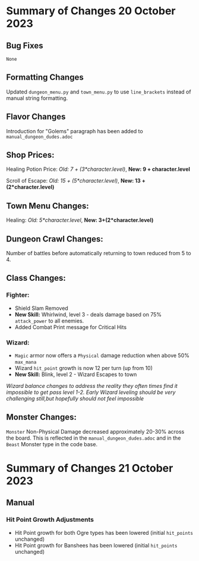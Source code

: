 # Summary of Changes 20 October 2023

## Bug Fixes

`None`

## Formatting Changes

Updated `dungeon_menu.py` and `town_menu.py` to use `line_brackets` instead of manual string formatting.

## Flavor Changes

Introduction for "Golems" paragraph has been added to `manual_dungeon_dudes.adoc`

## Shop Prices:

Healing Potion Price:  _Old: 7 + (3*character.level)_, **New: 9 + character.level** 

Scroll of Escape: _Old: 15 + (5*character.level)_, **New: 13 + (2*character.level)**

## Town Menu Changes:

Healing:  _Old: 5*character.level_, **New: 3+(2*character.level)**

## Dungeon Crawl Changes:

Number of battles before automatically returning to town reduced from 5 to 4.

## Class Changes:

### Fighter:

* Shield Slam Removed
* **New Skill:** Whirlwind, level 3 - deals damage based on 75% `attack_power` to all enemies. 
* Added Combat Print message for Critical Hits

### Wizard:

* `Magic` armor now offers a `Physical` damage reduction when above 50% `max_mana`
* Wizard `hit_point` growth is now 12 per turn (up from 10)
* **New Skill:** Blink, level 2 - Wizard Escapes to town

_Wizard balance changes to address the reality they often times find it impossible to get pass level 1-2.  Early Wizard leveling should be very challenging still,but hopefully should not feel impossible_

## Monster Changes:

`Monster` Non-Physical Damage decreased approximately 20-30% across the board.  This is reflected in the `manual_dungeon_dudes.adoc` and in the `Beast` Monster type in the code base.  

# Summary of Changes 21 October 2023

## Manual

### Hit Point Growth Adjustments

* Hit Point growth for both Ogre types has been lowered (initial `hit_points` unchanged)
* Hit Point growth for Banshees has been lowered (initial `hit_points` unchanged)

